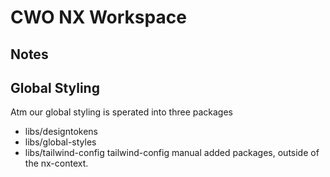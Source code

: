 # CWO NX Workspace

## Notes

## Global Styling

Atm our global styling is sperated into three packages

- libs/designtokens
- libs/global-styles
- libs/tailwind-config tailwind-config manual added packages, outside of the nx-context.
